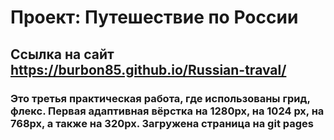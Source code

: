 # Проект: Путешествие по России


## Ссылка на сайт https://burbon85.github.io/Russian-traval/

### Это третья практическая работа, где использованы грид, флекс. Первая адаптивная вёрстка на 1280рх, на 1024 рх, на 768рх, а также на 320рх. Загружена страница на git pages


